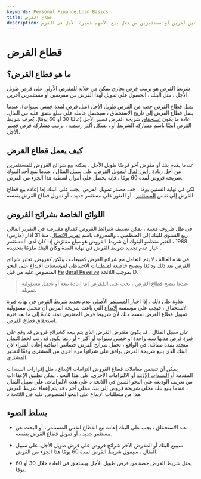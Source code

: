 ```yaml
---
keywords: Personal Finance,Loan Basics
title: قطاع القرض
description: قطاع القرض هو ترتيب قرض تجاري يحصل فيه المقرض الأصلي على تمويل من مقرضين آخرين أو مستثمرين من خلال بيع الأسهم قصيرة الأجل في القرض.
---
```


# قطاع القرض
## ما هو قطاع القرض؟

شريط القرض هو ترتيب [قرض](/commercial-loan) [تجاري](/commercial-loan) يمكن من خلاله للمقرض الأولي على قرض طويل الأجل ، مثل البنك ، الحصول على تمويل لهذا القرض من مقرضين أو مستثمرين آخرين.

يمثل قطاع القرض حصة من القرض طويل الأجل (مثل قرض لمدة خمس سنوات). عندما يصل قطاع القرض إلى تاريخ الاستحقاق ، سيحصل حامله على مبلغ متفق عليه من المال. عادة ما يكون [استحقاق](/maturity) شريحة القرض قصير الأجل (غالبًا 30 أو 60 يومًا). يُعرف شريط القرض أيضًا باسم مشاركة الشريط أو ، بشكل أكثر رسمية ، ترتيب مشاركة قرض قصير الأجل.

## كيف يعمل قطاع القرض

عندما يقدم بنك أو مقرض آخر قرضًا طويل الأجل ، يمكنه بيع شرائح القروض للمستثمرين من أجل زيادة [رأس المال](/capital) لتمويل القرض. على سبيل المثال ، عندما يبيع أحد البنوك شريحة قروض لمدة 60 يومًا ، فإنه يحصل على أموال لتغطية هذا الجزء من القرض.

لكن في نهاية الستين يومًا ، جف مصدر تمويل القرض. يجب على البنك إما إعادة بيع قطاع القرض إلى نفس [المستثمر](/investor) ، أو العثور على مستثمر جديد ، أو تمويل قطاع القرض بنفسه.

## اللوائح الخاصة بشرائح القروض

في ظل ظروف معينة ، يمكن تصنيف شرائط القروض كمبالغ مقترضة في التقرير المالي ربع السنوي للبنك إلى المنظمين ، والمعروف باسم [تقرير الاتصال](/callreport). منذ 31 آذار (مارس) 1988 ، اعتبر منظمو البنوك أن شريط القروض هو مبلغ مقترَض إذا كان لدى المستثمر خيار عدم تجديد شريط القرض في نهاية المدة وكان البنك ملزمًا بتجديده .

في هذه الحالة ، لا يتم التعامل مع شرائح القرض كمبيعات ، ولكن كقروض. تعتبر شرائح القرض بعد ذلك ودائعًا وتصبح خاضعة لمتطلبات الاحتياطي لمؤسسات الإيداع على النحو المنصوص عليه من قبل [Fe](/federalreservebank) [deral Reserve](/federalreservebank) بموجب اللائحة D.

> عندما ينضج قطاع القرض ، يجب على المُقرض إما إعادة بيعه أو تحمل مسؤولية تمويله.

>

علاوة على ذلك ، إذا اختار المستثمر الأصلي عدم تجديد شريط القرض في نهاية فترة الاستحقاق ، فيجب على مؤسسة [الإيداع](/depository) التي باعت شريحة القرض أن تتحمل مسؤولية تمويل قطاع القرض نفسه. ذلك لأن شروط قرض المقترض تمتد عادةً إلى ما بعد فترة استحقاق قطاع القرض.

على سبيل المثال ، قد يكون مقترض القرض الذي يتم بيعه كشرائح قروض قد وقع على فترة قرض مدتها سنة واحدة أو خمس سنوات أو أكثر - أو ربما يكون قد رتب لخط ائتمان متجدد بمدة مماثلة. في الواقع ، تحمل شرائح القرض خصائص اتفاقية إعادة الشراء لأن البنك الذي يبيع شريحة القرض يوافق على شرائها مرة أخرى من المشتري وفقًا لتقدير المشتري.

يمكن أن تتضمن معاملات قطاع القروض التزامات الإيداع ، مثل إقرارات السندات المقدمة أو [السندات الإذنية](/promissorynote) أو الالتزامات الأخرى. على هذا النحو ، يمكن تطبيق الإعفاءات من تعريف الوديعة على النحو المبين في اللائحة د على هذه الالتزامات. على سبيل المثال ، عندما يبيع بنك محلي شريحة قروض إلى بنك محلي آخر ، قد يتم إعفاء شريط القرض هذا من متطلبات الإيداع على النحو المنصوص عليه في اللائحة د.

## يسلط الضوء

- عند الاستحقاق ، يجب على البنك إعادة بيع القطاع لنفس المستثمر ، أو البحث عن مستثمر جديد ، أو تمويل قطاع القرض بنفسه.

- سيبيع البنك أو المقرض الآخر شرائح قروض على قرض طويل الأجل. على سبيل المثال ، سيمول شريط القرض لمدة 60 يومًا هذا الجزء من القرض.

- يمثل شريط القرض حصة من قرض طويل الأجل ويستحق في العادة خلال 30 أو 60 يومًا.

